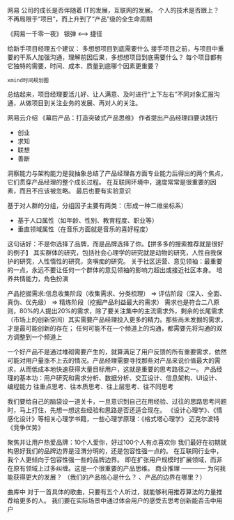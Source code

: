 网易
公司的成长是否伴随着 IT的发展，互联网的发展。 个人的技术是否跟上？
不再局限于“项目”，而上升到了“产品”级的全生命周期

《网易一千零一夜》
银弹 <--> 捷径

给新手项目经理五个建议：
    多想想项目到底需要什么
        接手项目之前，与项目中重要的干系人加强沟通，理解前因后果，多想想项目到底需要什么？
        每个项目都有它独特的需要，时间、成本、质量到底哪个因素更重要？ 

    xmind时间规划图
    
总结起来，项目经理要活儿好、让人满意、及时进行“上下左右”不同对象汇报沟通，从做项目到关注业务的发展、再对人的关注。

网易云介绍
《幕后产品：打造突破式产品思维》
作者提出产品经理四要诀践行
- 创业
- 求知
- 联想
- 善断

洞察能力与架构能力是我抽象总结了产品经理各方面专业能力后得出的两个焦点，它们贯穿产品经理的整个成长过程。
在互联网环境中，速度常常是很重要的因素，而且不应该被忽略。
最后也要有实验意识

基于对人群的分组，分组因子主要有两类：（形成一种二维坐标系）
- 基于人口属性（如年龄、性别、教育程度、职业等）
- 垂直领域属性（在音乐方面就是音乐的喜好程度）

这句话好：不是你选择了品牌，而是品牌选择了你。【拼多多的搜索推荐就是很好的例子】
其实群体的研究，包括社会心理学的研究就是动物的研究，人性自我保护的研究，人性惰性的研究，贪嗔痴的研究。
关于社区运营、意见领袖：最重要的一点，永远不要让任何一个群体的意见领袖的影响力超出或接近社区本身。
培养共情能力，角色扮演

产品挖掘需求:信息收集阶段（收集需求、分类梳理） => 评估阶段（深入、全面、真伪、优先级） => 精炼阶段（挖掘产品利益最大的需求）
需求也是符合二八原则，80%的人提出20%的需求，除了要关注集中的主流需求外，剩余的长尾需求（市场上的创新空间）其实需要产品经理投入更多的精力。那些尚未发掘的需求，才是最可能创新的存在；
任何可能不在一个频道上的沟通，都需要先将沟通的双方调整到一个频道上

一个好产品不是通过堆砌需要产生的，就算满足了用户反馈的所有重要需求，依然可能对用户量涨不上去的情况。产品经理需要寻找那些对产品来说价值最大的需求，从而低成本地快速获得大量目标用户，这就是重要的思考路径之一。
产品经理的基本功：用户研究和需求分析、数据分析、交互设计、信息架构、UI设计、编程能力
往重点思考、往本质思考、往上层思考、往不同思考

我们要给自己的脑袋设一道关卡，一旦意识到自己在用经验、过往的思路思考问题时，马上打住，先想一想这些经验和思路是否还适合现在。
《设计心理学》、《情感化设计》等相关心理学书籍，一些心理学原理：《格式塔心理学》
迈克尔波特《竞争优势》

聚焦并让用户热爱品牌：10个人爱你，好过100个人有点喜欢你
我们最好在初期就构思好我们的品牌边界是泾渭分明的，还是包容性强一点的。 在互联网行业中，我个人更倾向于包容性强一些的品牌边界。
即在扩张用户规模时扩展领域，而非在原有领域上过多纠缠。这是一个很重要的产品思维。
商业推理 ———— 为何我能获得更大的发展？ （我们的产品核心是什么？ 、产品的边界在哪里？）

曲库中 对于一首具体的歌曲，只要有五个人听过，就能够利用推荐算法的力量推荐给更多的人。
我们要在实际场景中通过体会用户的感受去思考创新能否击中用户

